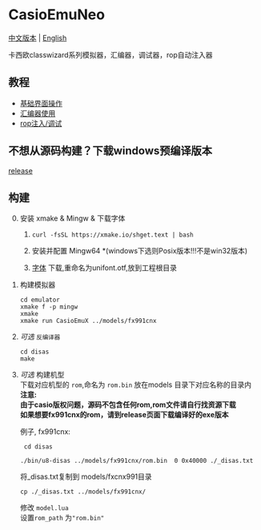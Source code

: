 # CasioEmuNeo

[中文版本](./README.md) | [English](./docs/README_en.md)

卡西欧classwizard系列模拟器，汇编器，调试器，rop自动注入器

## 教程
- [基础界面操作](./docs/intro_ui.md)
- [汇编器使用](./docs/intro_asm.md)
- [rop注入/调试](./docs/intro_rop.md)

## 不想从源码构建？下载windows预编译版本  
[release](https://github.com/qiufuyu123/CasioEmuNeo/releases)

## 构建
0. 安装 xmake & Mingw & 下载字体
   1. `curl -fsSL https://xmake.io/shget.text | bash`   

   2. 安装并配置 Mingw64 *(windows下选则Posix版本!!!不是win32版本)
   3. [字体](http://unifoundry.com/pub/unifont/unifont-15.1.05/font-builds/unifont-15.1.05.otf) 下载,重命名为unifont.otf,放到工程根目录
1. 构建模拟器  
   ```
   cd emulator
   xmake f -p mingw
   xmake
   xmake run CasioEmuX ../models/fx991cnx
   ```  

2. *可选* `反编译器`  
   ```
   cd disas
   make
   ```
3. *可选* 构建机型  
	下载对应机型的 `rom`,命名为 `rom.bin` 放在models 目录下对应名称的目录内  
    **注意:**  
    **由于casio版权问题，源码不包含任何rom,rom文件请自行找资源下载**  
    **如果想要fx991cnx的rom，请到release页面下载编译好的exe版本**
   
   例子, fx991cnx:
   ```
	cd disas
   ```
   ```
   ./bin/u8-disas ../models/fx991cnx/rom.bin  0 0x40000 ./_disas.txt
   ```
   将_disas.txt复制到 models/fxcnx991目录
   ```
   cp ./_disas.txt ../models/fx991cnx/
   ```
   修改 `model.lua`  
   设置`rom_path` 为`"rom.bin"`  
